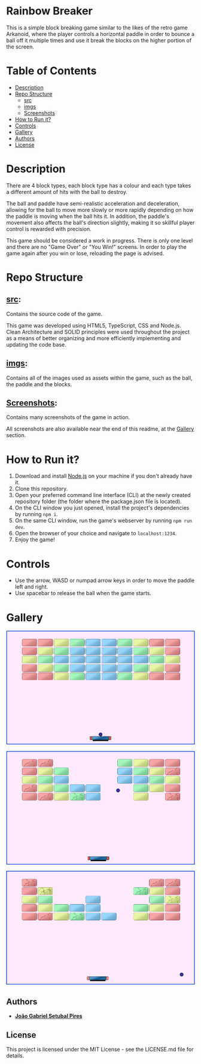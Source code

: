 # Rainbow Breaker

This is a simple block breaking game similar to the likes of the retro game Arkanoid, where the player controls a horizontal paddle in order to bounce a ball off it multiple times and use it break the blocks on the higher portion of the screen.

# Table of Contents
* [Description](https://github.com/jgspires/block-breaker#Description)
* [Repo Structure](https://github.com/jgspires/block-breaker#repo-structure)
  * [src](https://github.com/jgspires/block-breaker#src)
  * [imgs](https://github.com/jgspires/block-breaker#imgs)
  * [Screenshots](https://github.com/jgspires/block-breaker#screenshots)
* [How to Run it?](https://github.com/jgspires/block-breaker#how-to-run-it)
* [Controls](https://github.com/jgspires/block-breaker#controls)
* [Gallery](https://github.com/jgspires/block-breaker#gallery)
* [Authors](https://github.com/jgspires/block-breaker#authors)
* [License](https://github.com/jgspires/block-breaker#license)

# Description

There are 4 block types, each block type has a colour and each type takes a different amount of hits with the ball to destroy.

The ball and paddle have semi-realistic acceleration and deceleration, allowing for the ball to move more slowly or more rapidly depending on how the paddle is moving when the ball hits it. In addition, the paddle's movement also affects the ball's direction slightly, making it so skillful player control is rewarded with precision.

This game should be considered a work in progress. There is only one level and there are no "Game Over" or "You Win!" screens.
In order to play the game again after you win or lose, reloading the page is advised.

# Repo Structure

## [**src**](https://github.com/jgspires/block-breaker/tree/main/src):

Contains the source code of the game.

This game was developed using HTML5, TypeScript, CSS and Node.js. Clean Architecture and SOLID principles were used throughout the project as a means of better organizing and more efficiently implementing and updating the code base.

## [**imgs**](https://github.com/jgspires/block-breaker/tree/main/imgs):

Contains all of the images used as assets within the game, such as the ball, the paddle and the blocks.

## [**Screenshots**](https://github.com/jgspires/block-breaker/tree/main/Screenshots):

Contains many screenshots of the game in action.

All screenshots are also available near the end of this readme, at the [Gallery](https://github.com/jgspires/block-breaker#gallery) section.

# How to Run it?

1) Download and install [Node.js](https://nodejs.org/en/download/) on your machine if you don't already have it.
2) Clone this repository.
3) Open your preferred command line interface (CLI) at the newly created repository folder (the folder where the package.json file is located).
4) On the CLI window you just opened, install the project's dependencies by running `npm i`.
5) On the same CLI window, run the game's webserver by running `npm run dev`.
6) Open the browser of your choice and navigate to `localhost:1234`.
7) Enjoy the game!

# Controls

* Use the arrow, WASD or numpad arrow keys in order to move the paddle left and right.
* Use spacebar to release the ball when the game starts.

# Gallery

![alt text](Screenshots/GameStart.png?raw=true "Game Start")

![alt text](Screenshots/CaughtInTheMiddle.png?raw=true "Caught in the Middle")

![alt text](Screenshots/AboutToLose.png?raw=true "About to Lose")


## Authors

* [**João Gabriel Setubal Pires**](https://github.com/jgspires)

## License

This project is licensed under the MIT License - see the LICENSE.md file for details.
